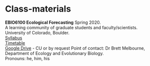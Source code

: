 # Class-materials
**EBIO6100 Ecological Forecasting** Spring 2020.\
A learning community of graduate students and faculty/scientists.\
University of Colorado, Boulder.\
[Syllabus](https://github.com/EBIO6100Spring2020/Class-materials/blob/master/00_syllabus.md)\
[Timetable](https://github.com/EBIO6100Spring2020/Class-materials/blob/master/00_timetable.md)\
[Google Drive](https://drive.google.com/drive/folders/1Todaiop6BTS8-CipZFkF9vwBUECzHxKn) - CU or by request
Point of contact: Dr Brett Melbourne, Department of Ecology and Evolutionary Biology.\
Pronouns: he, him, his
